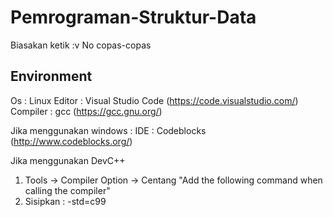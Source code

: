 # Pemrograman-Struktur-Data

Biasakan ketik :v
No copas-copas

## Environment
Os : Linux
Editor : Visual Studio Code (https://code.visualstudio.com/)
Compiler : gcc (https://gcc.gnu.org/)

Jika menggunakan windows :
IDE : Codeblocks (http://www.codeblocks.org/)

Jika menggunakan DevC++

1. Tools -> Compiler Option -> Centang "Add the following command when calling the compiler"
1. Sisipkan : -std=c99